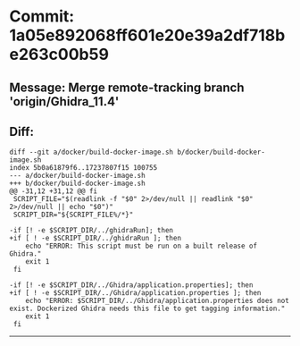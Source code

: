 # Commit: 1a05e892068ff601e20e39a2df718be263c00b59
## Message: Merge remote-tracking branch 'origin/Ghidra_11.4'
## Diff:
```
diff --git a/docker/build-docker-image.sh b/docker/build-docker-image.sh
index 5b0a61879f6..17237807f15 100755
--- a/docker/build-docker-image.sh
+++ b/docker/build-docker-image.sh
@@ -31,12 +31,12 @@ fi
 SCRIPT_FILE="$(readlink -f "$0" 2>/dev/null || readlink "$0" 2>/dev/null || echo "$0")"
 SCRIPT_DIR="${SCRIPT_FILE%/*}"
 
-if [! -e $SCRIPT_DIR/../ghidraRun]; then
+if [ ! -e $SCRIPT_DIR/../ghidraRun ]; then
 	echo "ERROR: This script must be run on a built release of Ghidra."
 	exit 1
 fi
 
-if [! -e $SCRIPT_DIR/../Ghidra/application.properties]; then
+if [ ! -e $SCRIPT_DIR/../Ghidra/application.properties ]; then
 	echo "ERROR: $SCRIPT_DIR/../Ghidra/application.properties does not exist. Dockerized Ghidra needs this file to get tagging information."
 	exit 1
 fi
```
-----------------------------------

